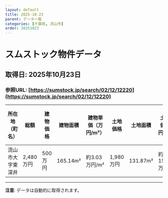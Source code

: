 ```yaml
---
layout: default
title: 2025-10-23
parent: データ一覧
categories: [千葉県, 流山市]
order: 20251023
---
```


# スムストック物件データ

## 取得日: 2025年10月23日
### 参照URL: [https://sumstock.jp/search/02/12/12220](https://sumstock.jp/search/02/12/12220)

| 所在地（町名） | 総額 | 建物価格 | 建物面積 | 建物単価（万円/m²） | 土地価格 | 土地面積 | 土地単価（万円/m²） | ハウスメーカー | 公示地価（万円/㎡） |
|----------------|-------|------------|-------------|------------------------|------------|-------------|------------------------|----------------|----------------|
| 流山市大字東深井 | 2,480万円 | 500万円 | 165.14m² | 約3.03万円/m² | 1,980万円 | 131.87m² | 約15.01万円/m² | <img src="https://sumstock.jp/assets/img/logo/asahikasei_sm.png" alt="ヘーベルハウス" style="height:32px;"> | 8万円/㎡ |

---

**注意**: データは自動的に取得されます。

